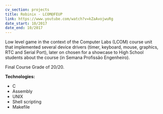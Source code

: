 ```yaml
---
cv_section: projects
title: Robinix - LCOM@FEUP
link: https://www.youtube.com/watch?v=kZaAvojwuRg
date_start: 10/2017
date_end: 10/2017
---
```


Low level game in the context of the Computer Labs (LCOM) course unit that implemented several device drivers (timer, keyboard, mouse, graphics, RTC and Serial Port), later on chosen
for a showcase to High School students about the course (in
Semana Profissão Engenheiro).

Final Course Grade of 20/20.

**Technologies:**

- C
- Assembly
- UNIX
- Shell scripting
- Makefile